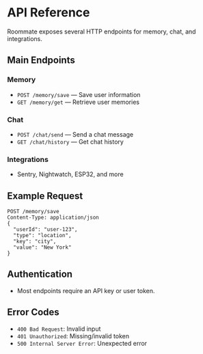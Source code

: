 # API Reference

Roommate exposes several HTTP endpoints for memory, chat, and integrations.

## Main Endpoints

### Memory
- `POST /memory/save` — Save user information
- `GET /memory/get` — Retrieve user memories

### Chat
- `POST /chat/send` — Send a chat message
- `GET /chat/history` — Get chat history

### Integrations
- Sentry, Nightwatch, ESP32, and more

## Example Request
```http
POST /memory/save
Content-Type: application/json
{
  "userId": "user-123",
  "type": "location",
  "key": "city",
  "value": "New York"
}
```

## Authentication
- Most endpoints require an API key or user token.

## Error Codes
- `400 Bad Request`: Invalid input
- `401 Unauthorized`: Missing/invalid token
- `500 Internal Server Error`: Unexpected error